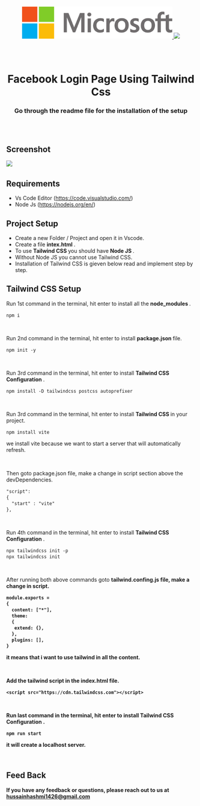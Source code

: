 <p align="center"><a href="https://facebook.com" target="_blank"><img src="https://github.com/90-HAQ/Microsoft-Clone-Using-Tailwind-CSS/blob/master/images/microsoft.svg" width="400">
</a><a href="https://tailwindcss.com/" target="_blank"><img src="https://github.com/90-HAQ/facebook_login_page_tailwind/blob/master/tailwind_css.svg" width="400">
</a></p>


<br><br>

<h1 align="center">Facebook Login Page Using Tailwind Css</h1>
<h3 align="center">Go through the readme file for the installation of the setup</h3>

<br><br>

## Screenshot

<img src="https://github.com/90-HAQ/facebook_login_page_tailwind/blob/master/facebook_login_page.png">


## Requirements

 - Vs Code Editor (https://code.visualstudio.com/)
 - Node Js (https://nodejs.org/en/)


## Project Setup

<ul>
 <li>Create a new Folder / Project and open it in Vscode.</li>
 <li>Create a file <strong> intex.html </strong>.</li>
 <li>To use <strong> Tailwind CSS </strong> you should have <strong> Node JS </strong> . </li>
 <li>Without Node JS you cannot use Tailwind CSS.  </li>
 <li> Installation of Tailwind CSS is gieven below read and implement step by step.</li>
</ul>

## Tailwind CSS Setup

Run 1st command in the terminal, hit enter to install all the <strong> node_modules </strong>.
 
    npm i
 
<br>
 
Run 2nd command in the terminal, hit enter to install <strong> package.json </strong> file.
 
    npm init -y
 
<br>


Run 3rd command in the terminal, hit enter to install <strong> Tailwind CSS Configuration </strong>.
 
    npm install -D tailwindcss postcss autoprefixer
 
<br>

Run 3rd command in the terminal, hit enter to install <strong> Tailwind CSS </strong> in your project.
 
    npm install vite
    
we install vite because we want to start a server that will automatically refresh.
 
<br>

Then goto package.json file, make a change in script section above the devDependencies.
  
    "script": 
    { 
      "start" : "vite" 
    },

<br>

Run 4th command in the terminal, hit enter to install <strong> Tailwind CSS Configuration </strong>.
 
    npx tailwindcss init -p  
    npx tailwindcss init     
 
<br>

After running both above commands goto <strong> tailwind.confing.js <strong> file, make a change in script.

    module.exports = 
    {
      content: ["*"],
      theme: 
      {
       extend: {},
      },
      plugins: [],
    }


 it means that i want to use tailwind in all the content.
 
 <br>
 
 Add the tailwind script in the index.html file.

	<script src="https://cdn.tailwindcss.com"></script>
 
<br>	
 
Run last command in the terminal, hit enter to install <strong> Tailwind CSS Configuration </strong>.
 
    npm run start
 
it will create a localhost server.
 
<br>
	
## Feed Back

If you have any feedback or questions, please reach out to us at hussainhashmi1426@gmail.com

